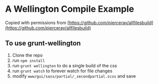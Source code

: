 # A Wellington Compile Example

Copied with permissions from [https://github.com/pierceray/allfilesbuild](https://github.com/pierceray/allfilesbuild)

## To use grunt-wellington

1. Clone the repo
2. run `npm install`
3. run `grunt wellington` to do a single build of the css
4. run `grunt watch` to forever watch for file changes
5. modify `www/gui/sass/partial/_secondpartial.scss` and save
